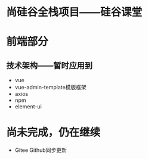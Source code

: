 # 尚硅谷全栈项目——硅谷课堂
# 前端部分

## 技术架构——暂时应用到
- vue
- vue-admin-template模版框架
- axios
- npm
- element-ui

# 尚未完成，仍在继续
- Gitee Github同步更新